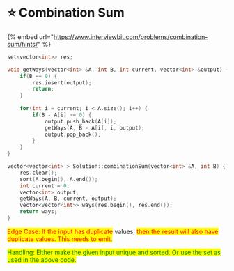 # ⭐ Combination Sum

{% embed url="https://www.interviewbit.com/problems/combination-sum/hints/" %}

```cpp
set<vector<int>> res;

void getWays(vector<int> &A, int B, int current, vector<int> &output) {
    if(B == 0) {
        res.insert(output);
        return;
    }
    
    for(int i = current; i < A.size(); i++) {
        if(B - A[i] >= 0) {
            output.push_back(A[i]);
            getWays(A, B - A[i], i, output);
            output.pop_back();
        }
    }
}

vector<vector<int> > Solution::combinationSum(vector<int> &A, int B) {
    res.clear();
    sort(A.begin(), A.end());
    int current = 0;
    vector<int> output;
    getWays(A, B, current, output);
    vector<vector<int>> ways(res.begin(), res.end());
    return ways;    
}
```

<mark style="color:red;">Edge Case: If the input has duplicate</mark> values, <mark style="color:red;">then the result will also have duplicate values. This needs to emit.</mark>&#x20;

<mark style="color:green;">Handling: Either make the given input unique and sorted. Or use the set as used in the above code.</mark>&#x20;
